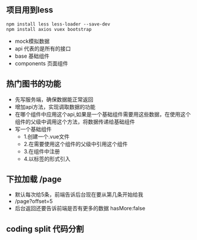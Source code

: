 ﻿## 项目用到less
```
npm install less less-loader --save-dev
npm install axios vuex bootstrap
```
- mock模拟数据
- api 代表的是所有的接口
- base 基础组件
- components 页面组件

## 热门图书的功能
- 先写服务端，确保数据能正常返回
- 增加api方法，实现调取数据的功能
- 在哪个组件中应用这个api,如果是一个基础组件需要用这些数据，在使用这个组件的父级中调用这个方法，将数据传递给基础组件
- 写一个基础组件
  - 1.创建一个.vue文件
  - 2.在需要使用这个组件的父级中引用这个组件
  - 3.在组件中注册
  - 4.以标签的形式引入

## 下拉加载 /page
- 默认每次给5条，前端告诉后台现在要从第几条开始给我
- /page?offset=5
- 后台返回还要告诉前端是否有更多的数据 hasMore:false


## coding split 代码分割
